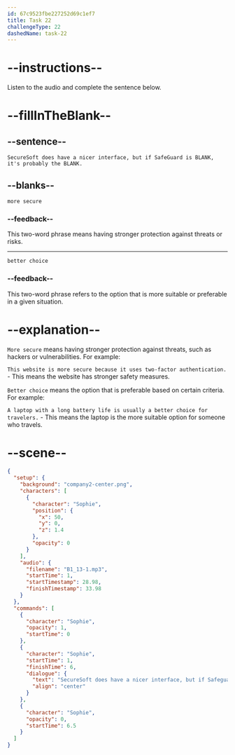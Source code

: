 ```yaml
---
id: 67c9523fbe227252d69c1ef7
title: Task 22
challengeType: 22
dashedName: task-22
---
```


<!-- (audio) Sophie: SecureSoft does have a nicer interface, but if SafeGuard is more secure, it's probably the better choice. -->

# --instructions--

Listen to the audio and complete the sentence below.

# --fillInTheBlank--

## --sentence--

`SecureSoft does have a nicer interface, but if SafeGuard is BLANK, it's probably the BLANK.`

## --blanks--

`more secure`

### --feedback--

This two-word phrase means having stronger protection against threats or risks.

---

`better choice`

### --feedback--

This two-word phrase refers to the option that is more suitable or preferable in a given situation.

# --explanation--

`More secure` means having stronger protection against threats, such as hackers or vulnerabilities. For example:

`This website is more secure because it uses two-factor authentication.` - This means the website has stronger safety measures.

`Better choice` means the option that is preferable based on certain criteria. For example:

`A laptop with a long battery life is usually a better choice for travelers.` - This means the laptop is the more suitable option for someone who travels.

# --scene--

```json
{
  "setup": {
    "background": "company2-center.png",
    "characters": [
      {
        "character": "Sophie",
        "position": {
          "x": 50,
          "y": 0,
          "z": 1.4
        },
        "opacity": 0
      }
    ],
    "audio": {
      "filename": "B1_13-1.mp3",
      "startTime": 1,
      "startTimestamp": 28.98,
      "finishTimestamp": 33.98
    }
  },
  "commands": [
    {
      "character": "Sophie",
      "opacity": 1,
      "startTime": 0
    },
    {
      "character": "Sophie",
      "startTime": 1,
      "finishTime": 6,
      "dialogue": {
        "text": "SecureSoft does have a nicer interface, but if Safeguard is more secure, it's probably the better choice.",
        "align": "center"
      }
    },
    {
      "character": "Sophie",
      "opacity": 0,
      "startTime": 6.5
    }
  ]
}
```
